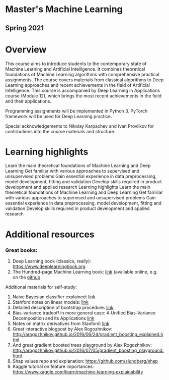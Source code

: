 # Master's Machine Learning
## Spring 2021

# Overview
This course aims to introduce students to the contemporary state of Machine Learning and Artificial Intelligence. It combines theoretical foundations of Machine Learning algorithms with comprehensive practical assignments. The course covers materials from classical algorithms to Deep Learning approaches and recent achievements in the field of Artificial Intelligence. This course is accompanied by Deep Learning in Applications course (Module 12), which brings the most recent achievements in the field and their applications.

Programming assignments will be implemented in Python 3. PyTorch framework will be used for Deep Learning practice.

Special acknowledgements to Nikolay Karpachev and Ivan Provilkov for contributions into the course materials and structure.

# Learning highlights

Learn the main theoretical foundations of Machine Learning and Deep Learning
Get familiar with various approaches to supervised and unsupervised problems
Gain essential experience in data preprocessing, model development, fitting and validation
Develop skills required in product development and applied research
Learning highlights
Learn the main theoretical foundations of Machine Learning and Deep Learning
Get familiar with various approaches to supervised and unsupervised problems
Gain essential experience in data preprocessing, model development, fitting and validation
Develop skills required in product development and applied research
# Additional resources

### Great books:
1. Deep Learning book (classics, really): https://www.deeplearningbook.org
2. The Hundred-page Machine Learning book: [link](http://themlbook.com) (available online, e.g. on the [github](https://github.com/ZakiaSalod/The-Hundred-Page-Machine-Learning-Book)


Additional materials for self-study:
1. Naive Bayesian classifier explained: [link](https://machinelearningmastery.com/classification-as-conditional-probability-and-the-naive-bayes-algorithm/)
2. Stanford notes on linear models: [link](http://cs229.stanford.edu/notes/cs229-notes1.pdf)
3. Detailed description of bootstrap procedure: [link](http://www.math.ntu.edu.tw/~hchen/teaching/LargeSample/notes/notebootstrap.pdf)
4. Bias-variance tradeoff in more general case: A Unified Bias-Variance Decomposition and its Applications [link](https://homes.cs.washington.edu/~pedrod/papers/mlc00a.pdf)
5. Notes on matrix derivatives from Stanford: [link]( http://cs231n.stanford.edu/handouts/derivatives.pdf)
6.  Great interactive blogpost by Alex Rogozhnikov: http://arogozhnikov.github.io/2016/06/24/gradient_boosting_explained.html
7.  And great gradient boosted trees playground by Alex Rogozhnikov: http://arogozhnikov.github.io/2016/07/05/gradient_boosting_playground.html
8. Shap values repo and explanation: https://github.com/slundberg/shap
9. Kaggle tutorial on feature importances: https://www.kaggle.com/learn/machine-learning-explainability
